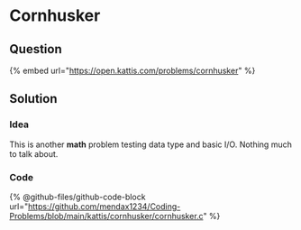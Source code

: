 # Cornhusker

## Question

{% embed url="https://open.kattis.com/problems/cornhusker" %}

## Solution

### Idea

This is another **math** problem testing data type and basic I/O. Nothing much to talk about.

### Code

{% @github-files/github-code-block url="https://github.com/mendax1234/Coding-Problems/blob/main/kattis/cornhusker/cornhusker.c" %}
